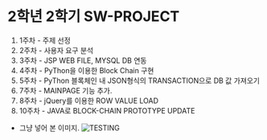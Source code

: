 2학년 2학기 SW-PROJECT
====================

1. 1주차 - 주제 선정
2. 2주차 - 사용자 요구 분석
3. 3주차 - JSP WEB FILE, MYSQL DB 연동
4. 4주차 - PyThon을 이용한 Block Chain 구현
5. 5주차 - PyThon 블록체인 내 JSON형식의 TRANSACTION으로 DB 값 가져오기
6. 7주차 - MAINPAGE 기능 추가.
7. 8주차 - jQuery를 이용한 ROW VALUE LOAD
8. 10주차 - JAVA로 BLOCK-CHAIN PROTOTYPE UPDATE






- 그냥 넣어 본 이미지.
![TESTING](https://djbooth.net/.image/t_share/MTU1ODQ4ODEwMjg5OTY0NDg4/asap-rocky-testing-album-review.jpg)
